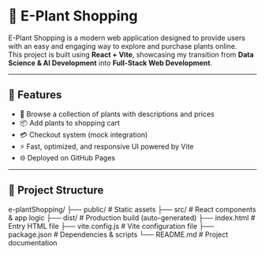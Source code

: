 # 🌱 E-Plant Shopping

E-Plant Shopping is a modern web application designed to provide users with an easy and engaging way to explore and purchase plants online.  
This project is built using **React + Vite**, showcasing my transition from **Data Science & AI Development** into **Full-Stack Web Development**.  

---

## 🚀 Features
- 🛒 Browse a collection of plants with descriptions and prices  
- 📦 Add plants to shopping cart  
- 💳 Checkout system (mock integration)  
- ⚡ Fast, optimized, and responsive UI powered by Vite  
- 🌐 Deployed on GitHub Pages  

---

## 📂 Project Structure
e-plantShopping/
├── public/ # Static assets
├── src/ # React components & app logic
├── dist/ # Production build (auto-generated)
├── index.html # Entry HTML file
├── vite.config.js # Vite configuration file
├── package.json # Dependencies & scripts
└── README.md # Project documentation


